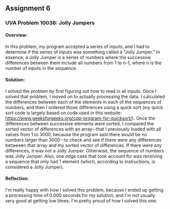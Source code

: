 ## Assignment 6
### UVA Problem 10038: Jolly Jumpers

#### Overview:
In this problem, my program accepted a series of inputs, and I had to determine if the series of inputs was something called a "Jolly Jumper." In essence, a Jolly Jumper is a series of numbers where the successive differences between them include all numbers from 1 to n-1, where n is the number of inputs in the sequence.

#### Solution:
I solved the problem by first figuring out how to read in all inputs. Once I solved that problem, I moved on to actually processing the data. I calculated the differences between each of the elements in each of the sequences of numbers, and then I ordered those differences using a quick sort (my quick sort code is largely based on code used in this website: https://www.geeksforgeeks.org/cpp-program-for-quicksort/). Once the differences between successive elements were sorted, I compared the sorted vector of differences with an array--that I previously loaded with all values from 1 to 3000, because the program said there would be no numbers larger than 3000--to check and see if there were any differences betweeen that array and my sorted vector of differences. If there were any differences, it was not a Jolly Jumper. Otherwise, the sequence of numbers was Jolly Jumper. Also, one edge case that took account for was receiving a sequence that only had 1 element (which, according to instructions, is considered a Jolly Jumper).

#### Reflection:
I'm really happy with how I solved this problem, because I ended up getting a processing time of 0.000 seconds for my solution, and I'm not usually very good at getting low times. I'm pretty proud of how I solved this one.
